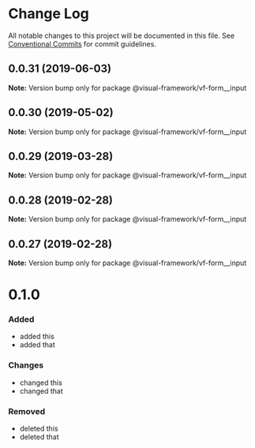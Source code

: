 # Change Log

All notable changes to this project will be documented in this file.
See [Conventional Commits](https://conventionalcommits.org) for commit guidelines.

## 0.0.31 (2019-06-03)

**Note:** Version bump only for package @visual-framework/vf-form__input





## 0.0.30 (2019-05-02)

**Note:** Version bump only for package @visual-framework/vf-form__input





## 0.0.29 (2019-03-28)

**Note:** Version bump only for package @visual-framework/vf-form__input





## 0.0.28 (2019-02-28)

**Note:** Version bump only for package @visual-framework/vf-form__input





## 0.0.27 (2019-02-28)

**Note:** Version bump only for package @visual-framework/vf-form__input





# 0.1.0

### Added
- added this
- added that

### Changes

- changed this
- changed that

### Removed

- deleted this
- deleted that
